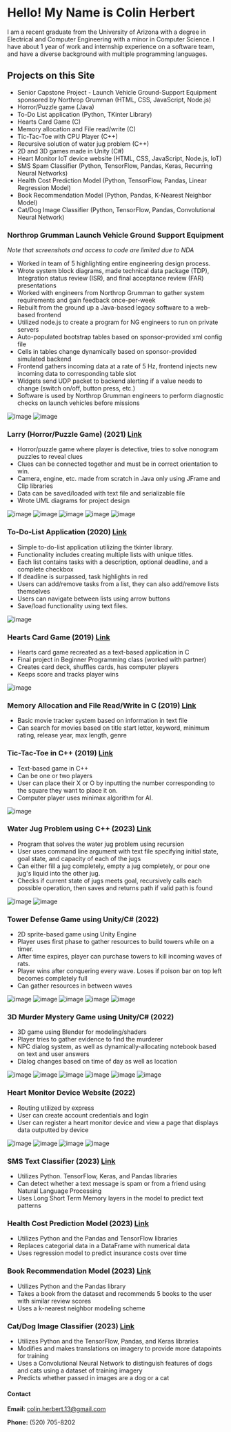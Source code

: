 # Hello! My Name is Colin Herbert

I am a recent graduate from the University of Arizona with a degree in Electrical and Computer Engineering with a minor in Computer Science. I have about 1 year of work and internship experience on a software team, and have a diverse background with multiple programming languages.

## Projects on this Site
- Senior Capstone Project - Launch Vehicle Ground-Support Equipment sponsored by Northrop Grumman (HTML, CSS, JavaScript, Node.js)
- Horror/Puzzle game (Java)
- To-Do List application (Python, TKinter Library)
- Hearts Card Game (C)
- Memory allocation and File read/write (C)
- Tic-Tac-Toe with CPU Player (C++)
- Recursive solution of water jug problem (C++)
- 2D and 3D games made in Unity (C#)
- Heart Monitor IoT device website (HTML, CSS, JavaScript, Node.js, IoT)
- SMS Spam Classifier (Python, TensorFlow, Pandas, Keras, Recurring Neural Networks)
- Health Cost Prediction Model (Python, TensorFlow, Pandas, Linear Regression Model)
- Book Recommendation Model (Python, Pandas, K-Nearest Neighbor Model)
- Cat/Dog Image Classifier (Python, TensorFlow, Pandas, Convolutional Neural Network) 

### Northrop Grumman Launch Vehicle Ground Support Equipment
*Note that screenshots and access to code are limited due to NDA*
- Worked in team of 5 highlighting entire engineering design process.
- Wrote system block diagrams, made technical data package (TDP), Integration status review (ISR), and final acceptance review (FAR) presentations
- Worked with engineers from Northrop Grumman to gather system requirements and gain feedback once-per-week
- Rebuilt from the ground up a Java-based legacy software to a web-based frontend
- Utilized node.js to create a program for NG engineers to run on private servers
- Auto-populated bootstrap tables based on sponsor-provided xml config file
- Cells in tables change dynamically based on sponsor-provided simulated backend
- Frontend gathers incoming data at a rate of 5 Hz, frontend injects new incoming data to corresponding table slot
- Widgets send UDP packet to backend alerting if a value needs to change (switch on/off, button press, etc.)
- Software is used by Northrop Grumman engineers to perform diagnostic checks on launch vehicles before missions

![image](https://github.com/colinherbs13/colinherbs13.github.io/assets/89946762/000d10a7-756b-4ff2-8e1b-f3d2472b6213)
![image](https://github.com/colinherbs13/colinherbs13.github.io/assets/89946762/5414966d-43d8-41b9-9137-2422e0e53b82)


### Larry (Horror/Puzzle Game) (2021) [Link](https://github.com/colinherbs13/Larry-Video-Game.git)
- Horror/puzzle game where player is detective, tries to solve nonogram puzzles to reveal clues
- Clues can be connected together and must be in correct orientation to win.
- Camera, engine, etc. made from scratch in Java only using JFrame and Clip libraries
- Data can be saved/loaded with text file and serializable file
- Wrote UML diagrams for project design

![image](https://user-images.githubusercontent.com/89946762/145727921-56191f86-9786-4f2d-8f34-e95d115a17ee.png)
![image](https://user-images.githubusercontent.com/89946762/145727948-8c335524-c238-4b6c-8cb0-91c3a3bdc62f.png)
![image](https://user-images.githubusercontent.com/89946762/145727990-a1a2cd70-7f21-4321-a99e-8878437e4815.png)
![image](https://user-images.githubusercontent.com/89946762/145727961-effe2851-fc04-4760-b324-36332e281f7d.png)
![image](https://user-images.githubusercontent.com/89946762/145728016-56fb0f05-17b6-4869-ba53-c719afabc9a4.png)

### To-Do-List Application (2020) [Link](https://github.com/colinherbs13/To-Do-List-App.git)
- Simple to-do-list application utilizing the tkinter library.
- Functionality includes creating multiple lists with unique titles.
- Each list contains tasks with a description, optional deadline, and a complete checkbox
- If deadline is surpassed, task highlights in red
- Users can add/remove tasks from a list, they can also add/remove lists themselves
- Users can navigate between lists using arrow buttons
- Save/load functionality using text files. 

![image](https://user-images.githubusercontent.com/89946762/145727674-71c93e06-a195-4a12-baff-c70dfc2294e4.png)

### Hearts Card Game (2019) [Link](https://github.com/colinherbs13/Hearts-Card-Game.git)
- Hearts card game recreated as a text-based application in C
- Final project in Beginner Programming class (worked with partner)
- Creates card deck, shuffles cards, has computer players 
- Keeps score and tracks player wins

![image](https://user-images.githubusercontent.com/89946762/145727863-b95b469b-3338-411c-aa6c-b8b1106912e8.png)

### Memory Allocation and File Read/Write in C (2019) [Link](https://github.com/colinherbs13/Movie-Database.git)
- Basic movie tracker system based on information in text file
- Can search for movies based on title start letter, keyword, minimum rating, release year, max length, genre

### Tic-Tac-Toe in C++ (2019) [Link](https://github.com/colinherbs13/Text-Based-Game-Collection.git)
- Text-based game in C++
- Can be one or two players
- User can place their X or O by inputting the number corresponding to the square they want to place it on.
- Computer player uses minimax algorithm for AI.

![image](https://user-images.githubusercontent.com/89946762/145728130-991995b6-e8cc-446f-ae8e-0d9c5b680ba9.png)

### Water Jug Problem using C++ (2023) [Link](https://github.com/colinherbs13/Waterjug-Problem.git)
- Program that solves the water jug problem using recursion
- User uses command line argument with text file specifying initial state, goal state, and capacity of each of the jugs
- Can either fill a jug completely, empty a jug completely, or pour one jug's liquid into the other jug.
- Checks if current state of jugs meets goal, recursively calls each possible operation, then saves and returns path if valid path is found

![image](https://github.com/colinherbs13/colinherbs13.github.io/assets/89946762/11b19f93-e8f9-4b8c-a122-53994266c0c8)
![image](https://github.com/colinherbs13/colinherbs13.github.io/assets/89946762/12b6f716-ae92-41e4-82ea-e981d96a02dc)

### Tower Defense Game using Unity/C# (2022)
- 2D sprite-based game using Unity Engine
- Player uses first phase to gather resources to build towers while on a timer.
- After time expires, player can purchase towers to kill incoming waves of rats.
- Player wins after conquering every wave. Loses if poison bar on top left becomes completely full
- Can gather resources in between waves

![image](https://github.com/colinherbs13/colinherbs13.github.io/assets/89946762/9c713ecc-c1dc-4e49-a425-5ef28cc539c3)
![image](https://github.com/colinherbs13/colinherbs13.github.io/assets/89946762/beb40848-3191-450e-b601-c8045fc68884)
![image](https://github.com/colinherbs13/colinherbs13.github.io/assets/89946762/031e2991-93c3-4ae1-ad54-77e5594402ad)
![image](https://github.com/colinherbs13/colinherbs13.github.io/assets/89946762/c33faa81-19e9-4290-93fa-d6a86d977243)
![image](https://github.com/colinherbs13/colinherbs13.github.io/assets/89946762/a7d1098f-4060-4272-a838-1b2e6ae723dd)

### 3D Murder Mystery Game using Unity/C# (2022)
- 3D game using Blender for modeling/shaders
- Player tries to gather evidence to find the murderer
- NPC dialog system, as well as dynamically-allocating notebook based on text and user answers
- Dialog changes based on time of day as well as location

![image](https://github.com/colinherbs13/colinherbs13.github.io/assets/89946762/7a8d1549-1759-41ae-9352-c68bbe5faf61)
![image](https://github.com/colinherbs13/colinherbs13.github.io/assets/89946762/82a8c72e-11d6-4f4a-9b8e-3fb87a55226a)
![image](https://github.com/colinherbs13/colinherbs13.github.io/assets/89946762/500459aa-f3fc-44a8-af37-2e181c0fd424)
![image](https://github.com/colinherbs13/colinherbs13.github.io/assets/89946762/8ba3f449-cc7f-4e11-a9d2-c0df87c799a6)
![image](https://github.com/colinherbs13/colinherbs13.github.io/assets/89946762/921e4278-6526-4e90-86a2-c8388fa3f3ec)
![image](https://github.com/colinherbs13/colinherbs13.github.io/assets/89946762/2c811699-5121-4a46-a6ac-e4892e73d310)

### Heart Monitor Device Website (2022) 
- Routing utilized by express
- User can create account credentials and login
- User can register a heart monitor device and view a page that displays data outputted by device

![image](https://github.com/colinherbs13/colinherbs13.github.io/assets/89946762/aaed606a-a08d-4d8e-922b-48f25a6addcc)
![image](https://github.com/colinherbs13/colinherbs13.github.io/assets/89946762/290a7ea8-5898-4b91-9727-c34dc714ae21)
![image](https://github.com/colinherbs13/colinherbs13.github.io/assets/89946762/179c3ed9-a5ba-4020-b92c-5e9281db9904)
![image](https://github.com/colinherbs13/colinherbs13.github.io/assets/89946762/5d513a64-0a5a-464c-a7c8-0a106983612f)

### SMS Text Classifier (2023) [Link](https://github.com/colinherbs13/sms-text-classification) 
- Utilizes Python. TensorFlow, Keras, and Pandas libraries
- Can detect whether a text message is spam or from a friend using Natural Language Processing
- Uses Long Short Term Memory layers in the model to predict text patterns

### Health Cost Prediction Model (2023) [Link](https://github.com/colinherbs13/health-cost-prediction-model)
- Utilizes Python and the Pandas and TensorFlow libraries
- Replaces categorial data in a DataFrame with numerical data
- Uses regression model to predict insurance costs over time

### Book Recommendation Model (2023) [Link](https://github.com/colinherbs13/book-recommendation-knn)
- Utilizes Python and the Pandas library
- Takes a book from the dataset and recommends 5 books to the user with similar review scores
- Uses a k-nearest neighbor modeling scheme

### Cat/Dog Image Classifier (2023) [Link](https://github.com/colinherbs13/cat-dog-image-classifier)
- Utilizes Python and the TensorFlow, Pandas, and Keras libraries
- Modifies and makes translations on imagery to provide more datapoints for training
- Uses a Convolutional Neural Network to distinguish features of dogs and cats using a dataset of training imagery
- Predicts whether passed in images are a dog or a cat

#### Contact
**Email:** colin.herbert.13@gmail.com

**Phone:** (520) 705-8202
